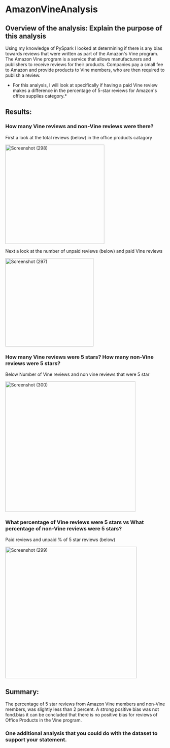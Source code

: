 # AmazonVineAnalysis

## Overview of the analysis: Explain the purpose of this analysis

Using my knowledge of PySpark I looked at determining if there is any bias towards reviews that were written as part of the Amazon's Vine program. The Amazon Vine program is a service that allows manufacturers and publishers to receive reviews for their products. Companies pay a small fee to Amazon and provide products to Vine members, who are then required to publish a review. 

* For this analysis, I will look at specifically if having a paid Vine review makes a difference in the percentage of 5-star reviews for Amazon's office supplies category.*

## Results: 

### How many Vine reviews and non-Vine reviews were there?

First a look at the total reviews (below) in the office products catagory

<img width="312" alt="Screenshot (298)" src="https://user-images.githubusercontent.com/102890151/179434005-4df25f80-349b-44f5-bb0f-bbedaab9dccd.png">

Next a look at the number of unpaid reviews (below) and paid Vine reviews

<img width="278" alt="Screenshot (297)" src="https://user-images.githubusercontent.com/102890151/179434167-7d01108a-dfeb-49db-9e85-bf924f12c004.png">


### How many Vine reviews were 5 stars? How many non-Vine reviews were 5 stars?

Below Number of Vine reviews and non vine reviews that were 5 star

<img width="410" alt="Screenshot (300)" src="https://user-images.githubusercontent.com/102890151/179435493-b4fc1bc8-1154-486f-bed0-8b016c826f2a.png">

### What percentage of Vine reviews were 5 stars vs What percentage of non-Vine reviews were 5 stars?

Paid reviews and unpaid % of 5 star reviews (below)

<img width="414" alt="Screenshot (299)" src="https://user-images.githubusercontent.com/102890151/179435168-49af8597-ebf6-459c-b5a2-23f70e693d9f.png">


## Summary: 

The percentage of 5 star reviews from Amazon Vine members and non-Vine members, was slightly less than 2 percent. A strong positive bias was not fond.bias it can be concluded that there is no positive bias for reviews of Office Products in the Vine program.

### One additional analysis that you could do with the dataset to support your statement.
